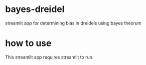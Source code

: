 # bayes-dreidel

streamlit app for determining bias in dreidels using bayes theorum

# how to use

This streamlit app requires streamlit to run.
